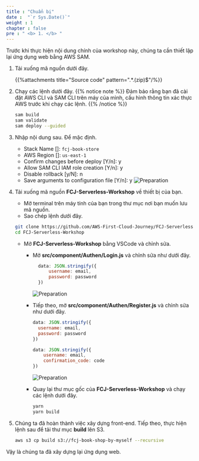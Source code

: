 ```yaml
---
title : "Chuẩn bị"
date :  "`r Sys.Date()`" 
weight : 1 
chapter : false
pre : " <b> 1. </b> "
---
```

Trước khi thực hiện nội dung chính của workshop này, chúng ta cần thiết lập lại ứng dụng web bằng AWS SAM.

1. Tải xuống mã nguồn dưới đây.

    {{%attachments title="Source code" pattern=".*\.(zip)$"/%}}

2. Chạy các lệnh dưới đây.
{{% notice note %}}
Đảm bảo rằng bạn đã cài đặt AWS CLI và SAM CLI trên máy của mình, cấu hình thông tin xác thực AWS trước khi chạy các lệnh.
{{% /notice %}}

    ```bash
    sam build
    sam validate
    sam deploy --guided
    ```

3. Nhập nội dung sau. Để mặc định.
    - Stack Name []: `fcj-book-store`
    - AWS Region []: `us-east-1`
    - Confirm changes before deploy [Y/n]: y
    - Allow SAM CLI IAM role creation [Y/n]: y
    - Disable rollback [y/N]: n
    - Save arguments to configuration file [Y/n]: y
      ![Preparation](/000082-Book-store-Setup-ACM-Route-53-and-Cloud-front/images/temp/1/1.png?width=90pc)

4. Tải xuống mã nguồn **FCJ-Serverless-Workshop** về thiết bị của bạn.
    - Mở terminal trên máy tính của bạn trong thư mục nơi bạn muốn lưu mã nguồn.
    - Sao chép lệnh dưới đây.

    ```bash
    git clone https://github.com/AWS-First-Cloud-Journey/FCJ-Serverless-Workshop.git
    cd FCJ-Serverless-Workshop
    ```

    - Mở **FCJ-Serverless-Workshop** bằng VSCode và chỉnh sửa.
      - Mở **src/component/Authen/Login.js** và chỉnh sửa như dưới đây.

        ```javascript
          data: JSON.stringify({
              username: email,
              password: password
          })
        ```

        ![Preparation](/000082-Book-store-Setup-ACM-Route-53-and-Cloud-front/images/temp/1/2.png?width=90pc)
      - Tiếp theo, mở **src/component/Authen/Register.js** và chỉnh sửa như dưới đây.

        ```javascript
        data: JSON.stringify({
          username: email,
          password: password
        })
        ```

        ```javascript
        data: JSON.stringify({
            username: email,
            confirmation_code: code
        })
        ```

        ![Preparation](/000082-Book-store-Setup-ACM-Route-53-and-Cloud-front/images/temp/1/3.png?width=90pc)

      - Quay lại thư mục gốc của **FCJ-Serverless-Workshop** và chạy các lệnh dưới đây.

        ```bash
        yarn
        yarn build
        ```

5. Chúng ta đã hoàn thành việc xây dựng front-end. Tiếp theo, thực hiện lệnh sau để tải thư mục **build** lên S3.

    ```bash
    aws s3 cp build s3://fcj-book-shop-by-myself --recursive
    ```

Vậy là chúng ta đã xây dựng lại ứng dụng web.

